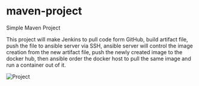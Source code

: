 # maven-project

Simple Maven Project

This project will make Jenkins to pull code form GitHub, build artifact file, push the file to ansible server via SSH, ansible server will control the image creation from the new artifact file, push the newly created image to the docker hub, then ansible order the docker host to pull the same image and run a container out of it.

![Project](https://user-images.githubusercontent.com/64305358/181210542-9313d4ce-f545-4fdf-9def-a92e17703045.PNG)
